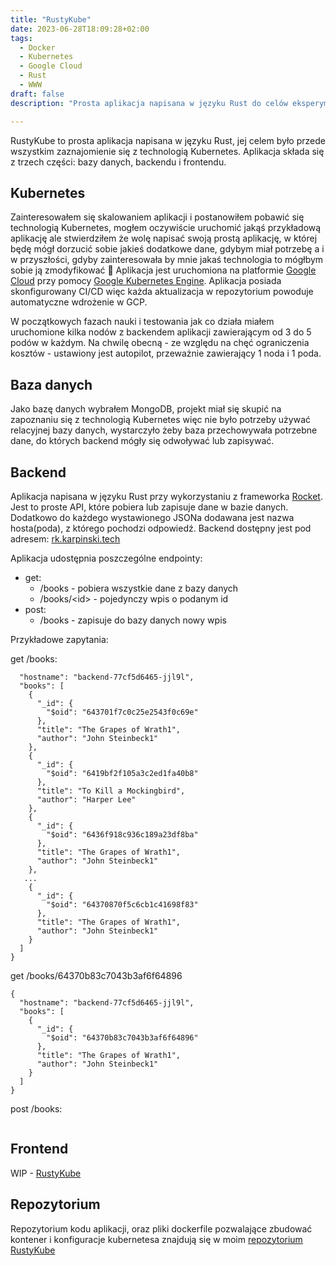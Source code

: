 ```yaml
---
title: "RustyKube"
date: 2023-06-28T18:09:28+02:00
tags:
  - Docker
  - Kubernetes
  - Google Cloud
  - Rust
  - WWW
draft: false
description: "Prosta aplikacja napisana w języku Rust do celów eksperymentu z Kubernetesem"

---
```


RustyKube to prosta aplikacja napisana w języku Rust, jej celem było przede wszystkim zaznajomienie się z technologią Kubernetes. Aplikacja składa się z trzech części: bazy danych, backendu i frontendu.

## Kubernetes
Zainteresowałem się skalowaniem aplikacji i postanowiłem pobawić się technologią Kubernetes, mogłem oczywiście uruchomić jakąś przykładową aplikację ale stwierdziłem że wolę napisać swoją prostą aplikację, w której będę mógł dorzucić sobie jakieś dodatkowe dane, gdybym miał potrzebę a i w przyszłości, gdyby zainteresowała by mnie jakaś technologia to mógłbym sobie ją zmodyfikować 🙂
Aplikacja jest uruchomiona na platformie [Google Cloud](https://cloud.google.com/) przy pomocy [Google Kubernetes Engine](https://cloud.google.com/kubernetes-engine). Aplikacja posiada skonfigurowany CI/CD więc każda aktualizacja w repozytorium powoduje automatyczne wdrożenie w GCP.

W początkowych fazach nauki i testowania jak co działa miałem uruchomione kilka nodów z backendem aplikacji zawierającym od 3 do 5 podów w każdym. Na chwilę obecną - ze względu na chęć ograniczenia kosztów - ustawiony jest autopilot, przeważnie zawierający 1 noda i 1 poda.

## Baza danych
Jako bazę danych wybrałem MongoDB, projekt miał się skupić na zapoznaniu się z technologią Kubernetes więc nie było potrzeby używać relacyjnej bazy danych, wystarczyło żeby baza przechowywała potrzebne dane, do których backend mógły się odwoływać lub zapisywać.

## Backend
Aplikacja napisana w języku Rust przy wykorzystaniu z frameworka [Rocket](https://rocket.rs/). Jest to proste API, które pobiera lub zapisuje dane w bazie danych. Dodatkowo do każdego wystawionego JSONa dodawana jest nazwa hosta(poda), z którego pochodzi odpowiedź. Backend dostępny jest pod adresem: [rk.karpinski.tech](http://rk.karpinski.tech) 

Aplikacja udostępnia poszczególne endpointy:
  - get:
    - /books - pobiera wszystkie dane z bazy danych
    - /books/\<id\> - pojedynczy wpis o podanym id
  - post:
    - /books - zapisuje do bazy danych nowy wpis

Przykładowe zapytania:

get /books:

```{
  "hostname": "backend-77cf5d6465-jjl9l",
  "books": [
    {
      "_id": {
        "$oid": "643701f7c0c25e2543f0c69e"
      },
      "title": "The Grapes of Wrath1",
      "author": "John Steinbeck1"
    },
    {
      "_id": {
        "$oid": "6419bf2f105a3c2ed1fa40b8"
      },
      "title": "To Kill a Mockingbird",
      "author": "Harper Lee"
    },
    {
      "_id": {
        "$oid": "6436f918c936c189a23df8ba"
      },
      "title": "The Grapes of Wrath1",
      "author": "John Steinbeck1"
    },
   ...
    {
      "_id": {
        "$oid": "64370870f5c6cb1c41698f83"
      },
      "title": "The Grapes of Wrath1",
      "author": "John Steinbeck1"
    }
  ]
}
```

get /books/64370b83c7043b3af6f64896

```
{
  "hostname": "backend-77cf5d6465-jjl9l",
  "books": [
    {
      "_id": {
        "$oid": "64370b83c7043b3af6f64896"
      },
      "title": "The Grapes of Wrath1",
      "author": "John Steinbeck1"
    }
  ]
}
```

post /books:

```
```

## Frontend 
WIP - [RustyKube](http://rustykube.karpinski.tech)

## Repozytorium
Repozytorium kodu aplikacji, oraz pliki dockerfile pozwalające zbudować kontener i konfiguracje kubernetesa znajdują się w moim [repozytorium RustyKube](https://github.com/MacKarp/RustyKube)